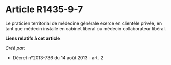 # Article R1435-9-7

Le praticien territorial de médecine générale exerce en clientèle privée, en tant que médecin installé en cabinet libéral ou
médecin collaborateur libéral.

**Liens relatifs à cet article**

_Créé par_:

  - Décret n°2013-736 du 14 août 2013 - art. 2

